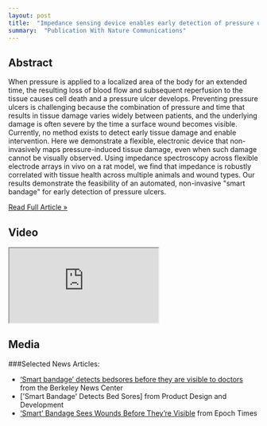 ```yaml
---
layout: post
title:  "Impedance sensing device enables early detection of pressure ulcers in vivo"
summary:  "Publication With Nature Communications"
---
```


Abstract
------------------------

When pressure is applied to a localized area of the body for an extended time, the resulting loss of blood flow and subsequent reperfusion to the tissue causes cell death and a pressure ulcer develops. Preventing pressure ulcers is challenging because the combination of pressure and time that results in tissue damage varies widely between patients, and the underlying damage is often severe by the time a surface wound becomes visible. Currently, no method exists to detect early tissue damage and enable intervention. Here we demonstrate a flexible, electronic device that non-invasively maps pressure-induced tissue damage, even when such damage cannot be visually observed. Using impedance spectroscopy across flexible electrode arrays in vivo on a rat model, we find that impedance is robustly correlated with tissue health across multiple animals and wound types. Our results demonstrate the feasibility of an automated, non-invasive "smart bandage" for early detection of pressure ulcers.

<a href="http://www.nature.com/ncomms/2015/150317/ncomms7575/full/ncomms7575.html" role="button" class="btn btn-primary">
  Read Full Article  &raquo;
</a>

Video
----------------------------
<div class="row">
<div class="embed-responsive embed-responsive-16by9 col-md-10 col-lg-8">
  <iframe class="embed-responsive-item" src="https://www.youtube.com/embed/x5-q-1ltq5o" allowfullscreen></iframe>
</div>
</div>

Media
----------------------------

###Selected News Articles:
* [‘Smart bandage’ detects bedsores before they are visible to doctors](http://newscenter.berkeley.edu/2015/03/17/smart-bandages-detect-bedsores/) from the Berkeley News Center
* ['Smart Bandage' Detects Bed Sores] from Product Design and Development
* [‘Smart’ Bandage Sees Wounds Before They’re Visible](http://www.theepochtimes.com/n3/1289430-smart-bandage-sees-wounds-before-theyre-visible/) from Epoch Times








